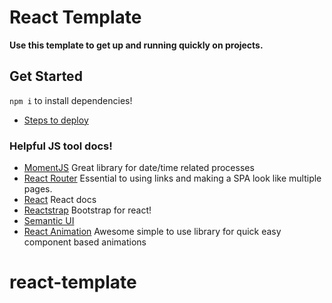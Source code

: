 # React Template

**Use this template to get up and running quickly on projects.**

## Get Started
```npm i``` to install dependencies!


- [Steps to deploy](https://github.com/nss-nightclass-projects/REACT-Deployment-Netlify)
### Helpful JS tool docs!
- [MomentJS](https://momentjs.com/) Great library for date/time related processes
- [React Router](https://reactrouter.com/) Essential to using links and making a SPA look like multiple pages.
- [React](https://reactjs.org/) React docs
- [Reactstrap](https://reactstrap.github.io/) Bootstrap for react!
- [Semantic UI](https://react.semantic-ui.com/)
- [React Animation](https://nearform.github.io/react-animation/) Awesome simple to use library for quick easy component based animations
# react-template
